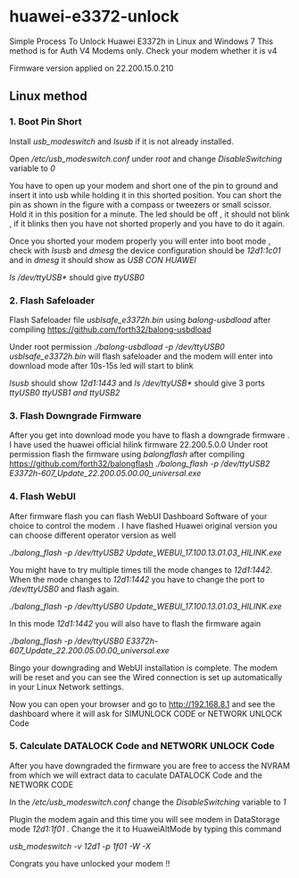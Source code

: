 # huawei-e3372-unlock

Simple Process To Unlock Huawei E3372h in Linux and Windows 7
This method is for Auth V4 Modems only.  Check your modem whether it is v4

Firmware version applied on 22.200.15.0.210 

## Linux method
### 1. Boot Pin Short
  Install *usb_modeswitch* and *lsusb* if it is not already installed.
  
  Open */etc/usb_modeswitch.conf* under *root* and change *DisableSwitching* variable to *0*
  
  You have to open up your modem and short one of the pin to ground and insert it into usb while holding it in this shorted position. You can short the pin as shown in the figure with a compass or tweezers or small scissor. Hold it in this position for a minute. The led should be off , it should not blink , if it blinks then you have not shorted properly and you have to do it again.
  
  Once you shorted your modem properly you will enter into boot mode , check with *lsusb* and *dmesg* the device configuration should be *12d1:1c01*  and in *dmesg* it should show as *USB CON HUAWEI*  
  
  *ls /dev/ttyUSB\** should give *ttyUSB0*

### 2. Flash Safeloader  
   Flash Safeloader file *usblsafe_e3372h.bin* using *balong-usbdload* after compiling https://github.com/forth32/balong-usbdload
   
   Under root permission *./balong-usbdload -p /dev/ttyUSB0 usblsafe_e3372h.bin* will flash safeloader and the modem will enter into download mode after 10s-15s  led will start to blink  
   
   *lsusb* should show *12d1:1443* and *ls /dev/ttyUSB\** should give 3 ports *ttyUSB0 ttyUSB1 and ttyUSB2*

### 3. Flash Downgrade Firmware
   After you get into download mode you have to flash a downgrade firmware . I have used the huawei official hilink firmware 22.200.5.0.0
   Under root permission flash the firmware using *balongflash* after compiling https://github.com/forth32/balongflash
   *./balong_flash -p /dev/ttyUSB2 E3372h-607_Update_22.200.05.00.00_universal.exe* 
   
### 4. Flash WebUI
   After firmware flash you can flash WebUI Dashboard Software of your choice to control the modem . I have flashed Huawei original version you can choose different operator version as well 
   
   *./balong_flash -p /dev/ttyUSB2 Update_WEBUI_17.100.13.01.03_HILINK.exe*
   
   You might have to try multiple times till the mode changes to *12d1:1442*. When the mode changes to *12d1:1442* you have to change the port to */dev/ttyUSB0* and flash again.
   
   *./balong_flash -p /dev/ttyUSB0 Update_WEBUI_17.100.13.01.03_HILINK.exe*
   
   In this mode *12d1:1442* you will also have to flash the firmware again
   
   *./balong_flash -p /dev/ttyUSB0 E3372h-607_Update_22.200.05.00.00_universal.exe* 
   
   Bingo your downgrading and WebUI installation is complete. The modem will be reset and you can see the Wired connection is set up automatically in your Linux   Network settings.
   
   Now you can open your browser and go to http://192.168.8.1 and see the dashboard where it will ask for SIMUNLOCK CODE or NETWORK UNLOCK Code
   
### 5. Calculate DATALOCK Code and NETWORK UNLOCK Code
   After you have downgraded the firmware you are free to access the NVRAM from which we will extract data to caculate DATALOCK Code and the NETWORK CODE
   
   In the */etc/usb_modeswitch.conf* change the *DisableSwitching* variable to *1*
   
   Plugin the modem again and this time you will see modem in DataStorage mode *12d1:1f01* . Change the it to HuaweiAltMode by typing this command  
  
   *usb_modeswitch -v 12d1 -p 1f01 -W -X*
  
   
   
   
   
Congrats you have unlocked your modem !!
